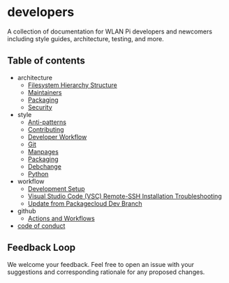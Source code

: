 # developers

A collection of documentation for WLAN Pi developers and newcomers including style guides, architecture, testing, and more.

## Table of contents

* architecture
    - [Filesystem Hierarchy Structure](architecture/FHS.md)
    - [Maintainers](architecture/MAINTAINERS.md)
    - [Packaging](architecture/PACKAGING.md)
    - [Security](architecture/SECURITY.md)
* style
    - [Anti-patterns](style/ANTIPATTERNS.md)
    - [Contributing](style/CONTRIBUTING.md)
    - [Developer Workflow](style/WORKFLOW.md)
    - [Git](style/GIT.md)
    - [Manpages](style/MANPAGES.MD)
    - [Packaging](style/PACKAGING.md)
    - [Debchange](style/DCH.md)
    - [Python](style/PYTHON.md)
* workflow
    - [Development Setup](workflow/development-setup.md)
    - [Visual Studio Code (VSC) Remote-SSH Installation Troubleshooting](workflow/VSC_64bit_kernel_and_32bit_userland.md)
    - [Update from Packagecloud Dev Branch](workflow/update-from-dev.md)
* github
    - [Actions and Workflows](github/workflows.md)
* [code of conduct](CODE_OF_CONDUCT.md)

## Feedback Loop

We welcome your feedback. Feel free to open an issue with your suggestions and corresponding rationale for any proposed changes.
